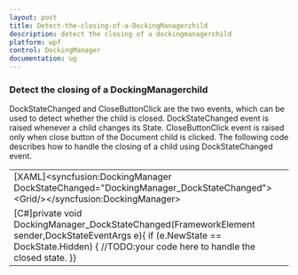 ```yaml
---
layout: post
title: Detect-the-closing-of-a-DockingManagerchild
description: detect the closing of a dockingmanagerchild
platform: wpf
control: DockingManager
documentation: ug
---
```


### Detect the closing of a DockingManagerchild

DockStateChanged and CloseButtonClick are the two events, which can be used to detect whether the child is closed. DockStateChanged event is raised whenever a child changes its State. CloseButtonClick event is raised only when close button of the Document child is clicked. The following code describes how to handle the closing of a child using DockStateChanged event.



<table>
<tr>
<td>
[XAML]&lt;syncfusion:DockingManager DockStateChanged="DockingManager_DockStateChanged"&gt;&lt;Grid/&gt;&lt;/syncfusion:DockingManager&gt;</td></tr>
<tr>
<td>
[C#]private void DockingManager_DockStateChanged(FrameworkElement sender,DockStateEventArgs e){     if (e.NewState == DockState.Hidden)     {        //TODO:your code here to handle the closed state.     }}        </td></tr>
</table>


